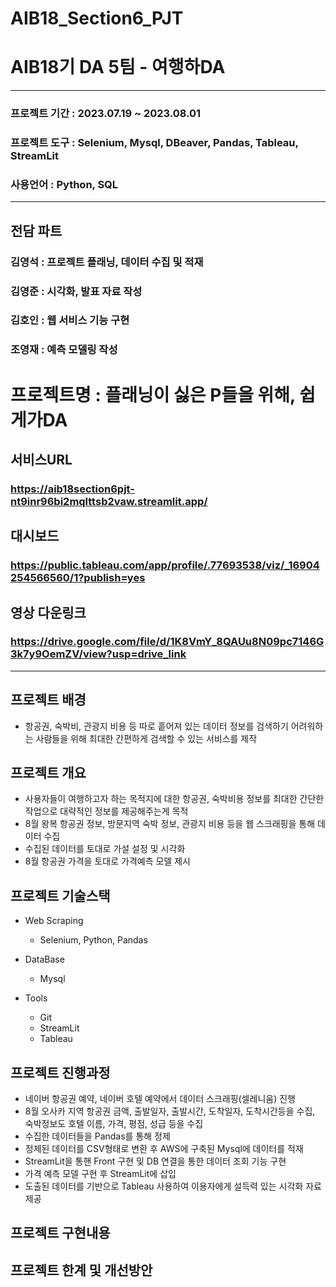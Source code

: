# AIB18_Section6_PJT
# AIB18기 DA 5팀 - 여행하DA


---------
### 프로젝트 기간 : 2023.07.19 ~ 2023.08.01
### 프로젝트 도구 : Selenium, Mysql, DBeaver, Pandas, Tableau, StreamLit
### 사용언어 : Python, SQL
---------


## 전담 파트
### 김영석 : 프로젝트 플래닝, 데이터 수집 및 적재 
### 김영준 : 시각화, 발표 자료 작성
### 김호인 : 웹 서비스 기능 구현
### 조영재 : 예측 모델링 작성


# 프로젝트명 : 플래닝이 싫은 P들을 위해, 쉽게가DA
## 서비스URL 
### https://aib18section6pjt-nt9inr96bi2mqlttsb2vaw.streamlit.app/

## 대시보드
### https://public.tableau.com/app/profile/.77693538/viz/_16904254566560/1?publish=yes

## 영상 다운링크
### https://drive.google.com/file/d/1K8VmY_8QAUu8N09pc7146G3k7y9OemZV/view?usp=drive_link

-------------------
## 프로젝트 배경
* 항공권, 숙박비, 관광지 비용 등 따로 흩어져 있는 데이터 정보를 검색하기 어려워하는 사람들을 위해 최대한 간편하게 검색할 수 있는 서비스를 제작

## 프로젝트 개요
* 사용자들이 여행하고자 하는 목적지에 대한 항공권, 숙박비용 정보를 최대한 간단한 작업으로 대략적인 정보를 제공해주는게 목적
* 8월 왕복 항공권 정보, 방문지역 숙박 정보, 관광지 비용 등을 웹 스크래핑을 통해 데이터 수집
* 수집된 데이터를 토대로 가설 설정 및 시각화
* 8월 항공권 가격을 토대로 가격예측 모델 제시

## 프로젝트 기술스택
* Web Scraping
  - Selenium, Python, Pandas
    
* DataBase
  - Mysql
    
* Tools
  - Git
  - StreamLit
  - Tableau


## 프로젝트 진행과정
* 네이버 항공권 예약, 네이버 호텔 예약에서 데이터 스크래핑(셀레니움) 진행
* 8월 오사카 지역 항공권 금액, 출발일자, 출발시간, 도착일자, 도착시간등을 수집, 숙박정보도 호텔 이름, 가격, 평점, 성급 등을 수집
* 수집한 데이터들을 Pandas를 통해 정제
* 정제된 데이터를 CSV형태로 변환 후 AWS에 구축된 Mysql에 데이터를 적재
* StreamLit을 통핸 Front 구현 및 DB 연결을 통한 데이터 조회 기능 구현
* 가격 예측 모델 구현 후 StreamLit에 삽입
* 도출된 데이터를 기반으로 Tableau 사용하여 이용자에게 설득력 있는 시각화 자료 제공

## 프로젝트 구현내용

## 프로젝트 한계 및 개선방안

